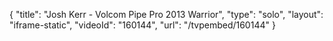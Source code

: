 {
    "title": "Josh Kerr - Volcom Pipe Pro 2013 Warrior",
    "type": "solo",
    "layout": "iframe-static",
    "videoId": "160144",
    "url": "\/tvpembed\/160144"
}